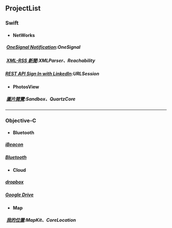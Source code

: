 ## ProjectList
### Swift
*  #### NetWorks  
#####  [OneSignal Notification][notif]:OneSignal 
#####  [XML-RSS 新聞][xml]:XMLParser、Reachability  
#####  [REST API Sign In with LinkedIn][Linkedin]:URLSession  
[notif]:https://github.com/ZihCiLai/OneSignal/
[xml]:https://github.com/ZihCiLai/parseXML/
[Linkedin]:https://github.com/ZihCiLai/Linkedin
*  #### PhotosView  
#####  [圖片閱覽][photoView]:Sandbox、QuartzCore
[photoView]:https://github.com/ZihCiLai/PhotosView/
***

### Objective-C
*  #### Bluetooth  
#####  [iBeacon][beacon]  
#####  [Bluetooth][ble]
[beacon]:https://github.com/ZihCiLai/iBeacon/
[ble]:https://github.com/ZihCiLai/bluetooth/
*  #### Cloud   
#####  [dropbox][dropbox]   
#####  [Google Drive][Gdrive]
[dropbox]:https://github.com/ZihCiLai/dropbox/
[Gdrive]:https://github.com/ZihCiLai/googleDrive/
*  #### Map  
#####  [我的位置][map]:MapKit、CoreLocation
[map]:https://github.com/ZihCiLai/Map/
